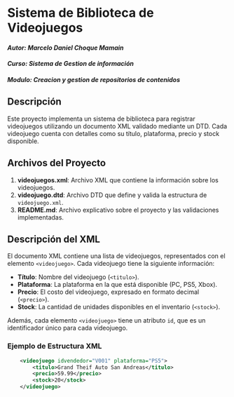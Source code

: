 # Sistema de Biblioteca de Videojuegos

#### *Autor: Marcelo Daniel Choque Mamain*
#### *Curso: Sistema de Gestion de información*
#### *Modulo: Creacion y gestion de repositorios de contenidos*

## Descripción
Este proyecto implementa un sistema de biblioteca para registrar videojuegos utilizando un documento XML validado mediante un DTD. Cada videojuego cuenta con detalles como su título, plataforma, precio y stock disponible.

## Archivos del Proyecto

1. **videojuegos.xml**: Archivo XML que contiene la información sobre los videojuegos.
2. **videojuego.dtd**: Archivo DTD que define y valida la estructura de `videojuego.xml`.
3. **README.md**: Archivo explicativo sobre el proyecto y las validaciones implementadas.

## Descripción del XML

El documento XML contiene una lista de videojuegos, representados con el elemento `<videojuego>`. Cada videojuego tiene la siguiente información:

- **Título**: Nombre del videojuego (`<titulo>`).
- **Plataforma**: La plataforma en la que está disponible (PC, PS5, Xbox).
- **Precio**: El costo del videojuego, expresado en formato decimal (`<precio>`).
- **Stock**: La cantidad de unidades disponibles en el inventario (`<stock>`).

Además, cada elemento `<videojuego>` tiene un atributo `id`, que es un identificador único para cada videojuego.

### Ejemplo de Estructura XML

```xml
    <videojuego idvendedor="V001" plataforma="PS5">
        <titulo>Grand Theif Auto San Andreas</titulo>
        <precio>59.99</precio>
        <stock>20</stock>
    </videojuego>